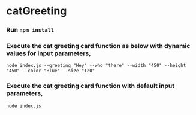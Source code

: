 # catGreeting

### Run ``` npm install ```

### Execute the cat greeting card function as below with dynamic values for input parameters,

``` node index.js --greeting "Hey" --who "there" --width "450" --height "450" --color "Blue" --size "120" ```
### Execute the cat greeting card function with default input parameters,
``` node index.js ```